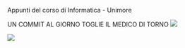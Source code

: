 Appunti del corso di Informatica - Unimore

UN COMMIT AL GIORNO TOGLIE IL MEDICO DI TORNO ![](Steamhappy.png)

![](Providence.gif)

